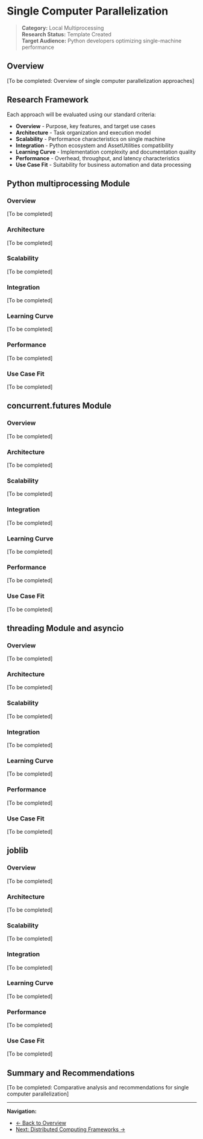 # Single Computer Parallelization

> **Category:** Local Multiprocessing  
> **Research Status:** Template Created  
> **Target Audience:** Python developers optimizing single-machine performance

## Overview

[To be completed: Overview of single computer parallelization approaches]

## Research Framework

Each approach will be evaluated using our standard criteria:
- **Overview** - Purpose, key features, and target use cases
- **Architecture** - Task organization and execution model
- **Scalability** - Performance characteristics on single machine
- **Integration** - Python ecosystem and AssetUtilities compatibility
- **Learning Curve** - Implementation complexity and documentation quality
- **Performance** - Overhead, throughput, and latency characteristics
- **Use Case Fit** - Suitability for business automation and data processing

## Python multiprocessing Module

### Overview
[To be completed]

### Architecture
[To be completed]

### Scalability
[To be completed]

### Integration
[To be completed]

### Learning Curve
[To be completed]

### Performance
[To be completed]

### Use Case Fit
[To be completed]

## concurrent.futures Module

### Overview
[To be completed]

### Architecture
[To be completed]

### Scalability
[To be completed]

### Integration
[To be completed]

### Learning Curve
[To be completed]

### Performance
[To be completed]

### Use Case Fit
[To be completed]

## threading Module and asyncio

### Overview
[To be completed]

### Architecture
[To be completed]

### Scalability
[To be completed]

### Integration
[To be completed]

### Learning Curve
[To be completed]

### Performance
[To be completed]

### Use Case Fit
[To be completed]

## joblib

### Overview
[To be completed]

### Architecture
[To be completed]

### Scalability
[To be completed]

### Integration
[To be completed]

### Learning Curve
[To be completed]

### Performance
[To be completed]

### Use Case Fit
[To be completed]

## Summary and Recommendations

[To be completed: Comparative analysis and recommendations for single computer parallelization]

---

**Navigation:**
- [← Back to Overview](README.md)
- [Next: Distributed Computing Frameworks →](distributed-computing-frameworks.md)